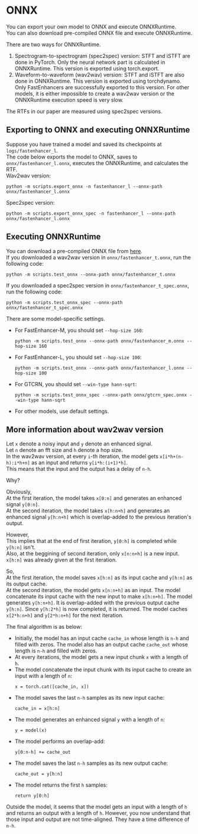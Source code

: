 # ONNX
You can export your own model to ONNX and execute ONNXRuntime.  
You can also download pre-compiled ONNX file and execute ONNXRuntime.  

There are two ways for ONNXRuntime.  
1. Spectrogram-to-spectrogram (spec2spec) version: STFT and iSTFT are done in PyTorch. Only the neural network part is calculated in ONNXRuntime. This version is exported using torch.export.
2. Waveform-to-waveform (wav2wav) version: STFT and iSTFT are also done in ONNXRuntime. This version is exported using torchdynamo. Only FastEnhancers are successfully exported to this version. For other models, it is either impossible to create a wav2wav version or the ONNXRuntime execution speed is very slow.  

The RTFs in our paper are measured using spec2spec versions.

## Exporting to ONNX and executing ONNXRuntime
Suppose you have trained a model and saved its checkpoints at `logs/fastenhancer_l`.  
The code below exports the model to ONNX, saves to `onnx/fastenhancer_l.onnx`, executes the ONNXRuntime, and calculates the RTF.  
Wav2wav version:
<pre><code>python -m scripts.export_onnx -n fastenhancer_l --onnx-path onnx/fastenhancer_l.onnx</code></pre>

Spec2spec version:
<pre><code>python -m scripts.export_onnx_spec -n fastenhancer_l --onnx-path onnx/fastenhancer_l.onnx</code></pre>

## Executing ONNXRuntime
You can download a pre-compiled ONNX file from [here](https://github.com/aask1357/fastenhancer/releases/).  
If you downloaded a wav2wav version in `onnx/fastenhancer_t.onnx`, run the following code:
<pre><code>python -m scripts.test_onnx --onnx-path onnx/fastenhancer_t.onnx</code></pre>
If you downloaded a spec2spec version in `onnx/fastenhancer_t_spec.onnx`, run the following code:
<pre><code>python -m scripts.test_onnx_spec --onnx-path onnx/fastenhancer_t_spec.onnx</code></pre>

There are some model-specific settings.
- For FastEnhancer-M, you should set `--hop-size 160`:
  <pre><code>python -m scripts.test_onnx --onnx-path onnx/fastenhancer_m.onnx --hop-size 160</code></pre>
- For FastEnhancer-L, you should set `--hop-size 100`:
  <pre><code>python -m scripts.test_onnx --onnx-path onnx/fastenhancer_l.onnx --hop-size 100</code></pre>
- For GTCRN, you should set `--win-type hann-sqrt`:
  <pre><code>python -m scripts.test_onnx_spec --onnx-path onnx/gtcrn_spec.onnx --win-type hann-sqrt</code></pre>
- For other models, use default settings.

## More information about wav2wav version
Let `x` denote a noisy input and `y` denote an enhanced signal.  
Let `n` denote an fft size and `h` denote a hop size.  
In the wav2wav version, at every `i`-th iteration, the model gets `x[i*h+(n-h):i*h+n]` as an input and returns `y[i*h:(i+1)*h]`.  
This means that the input and the output has a delay of `n-h`.  

Why?  

Obviously,  
At the first iteration, the model takes `x[0:n]` and generates an enhanced signal `y[0:n]`.  
At the second iteration, the model takes `x[h:n+h]` and generates an enhanced signal `y[h:n+h]` which is overlap-added to the previous iteration's output.  

However,  
This implies that at the end of first iteration, `y[0:h]` is completed while `y[h:n]` isn't.  
Also, at the beggining of second iteration, only `x[n:n+h]` is a new input. `x[h:n]` was already given at the first iteration.  

So,  
At the first iteration, the model saves `x[h:n]` as its input cache and `y[h:n]` as its output cache.  
At the second iteration, the model gets `x[n:n+h]` as an input. The model concatenate its input cache with the new input to make `x[h:n+h]`. The model generates `y[h:n+h]`. It is overlap-added with the previous output cache `y[h:n]`. Since `y[h:2*h]` is now completed, it is returned. The model caches `x[2*h:n+h]` and `y[2*h:n+h]` for the next iteration.  

The final algorithm is as below:
- Initially, the model has an input cache `cache_in` whose length is `n-h` and filled with zeros. The model also has an output cache `cache_out` whose length is `n-h` and filled with zeros.
- At every iterations, the model gets a new input chunk `x` with a length of `h`.
- The model concatenate the input chunk with its input cache to create an input with a length of `n`:
  <pre><code>x = torch.cat([cache_in, x])</code></pre>
- The model saves the last `n-h` samples as its new input cache:
  <pre><code>cache_in = x[h:n]</code></pre>
- The model generates an enhanced signal `y` with a length of `n`:
  <pre><code>y = model(x)</code></pre>
- The model performs an overlap-add:
  <pre><code>y[0:n-h] += cache_out</code></pre>
- The model saves the last `n-h` samples as its new output cache:
  <pre><code>cache_out = y[h:n]</code></pre>
- The model returns the first `h` samples:
  <pre><code>return y[0:h]</code></pre>
Outside the model, it seems that the model gets an input with a length of `h` and returns an output with a length of `h`. However, you now understand that those input and output are not time-aligned. They have a time difference of `n-h`.